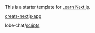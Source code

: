 This is a starter template for [Learn Next.js](https://nextjs.org/learn).


[create-nextjs-app](https://nextjs.tw/learn/basics/create-nextjs-app/setup)  

lobe-chat/[scripts](https://github.com/lobehub/lobe-chat/tree/main/scripts)  